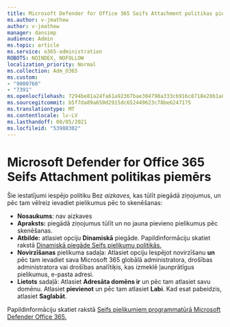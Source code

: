```yaml
---
title: Microsoft Defender for Office 365 Seifs Attachment politikas piemērs
ms.author: v-jmathew
author: v-jmathew
manager: dansimp
audience: Admin
ms.topic: article
ms.service: o365-administration
ROBOTS: NOINDEX, NOFOLLOW
localization_priority: Normal
ms.collection: Adm_O365
ms.custom:
- "9000760"
- "7391"
ms.openlocfilehash: 7294be81a24fa61a92367bae304798a333cb916c8718e28b1a87314c15ef6c8c
ms.sourcegitcommit: b5f7da89a650d2915dc652449623c78be6247175
ms.translationtype: MT
ms.contentlocale: lv-LV
ms.lasthandoff: 08/05/2021
ms.locfileid: "53988302"
---
```

# <a name="example-microsoft-defender-for-office-365-safe-attachment-policy"></a>Microsoft Defender for Office 365 Seifs Attachment politikas piemērs

Šie iestatījumi iespējo politiku Bez *aizkaves,* kas tūlīt piegādā ziņojumus, un pēc tam vēlreiz ievadiet pielikumus pēc to skenēšanas:

- **Nosaukums**: nav aizkaves
- **Apraksts:** piegādā ziņojumus tūlīt un no jauna pievieno pielikumus pēc skenēšanas.
- **Atbilde:** atlasiet opciju **Dinamiskā** piegāde. Papildinformāciju skatiet rakstā [Dinamiskā piegāde Seifs pielikumu politikās.](https://go.microsoft.com/fwlink/?linkid=2092328)
- **Novirzīšanas** pielikuma sadaļa: Atlasiet opciju Iespējot novirzīšanu **un** pēc tam ievadiet sava Microsoft 365 globālā administratora, drošības administratora vai drošības analītiķis, kas izmeklē ļaunprātīgus pielikumus, e-pasta adresi.
- **Lietots** sadaļā: Atlasiet **Adresāta domēns ir** un pēc tam atlasiet savu domēnu. Atlasiet **pievienot** un pēc tam atlasiet **Labi**. Kad esat pabeidzis, atlasiet **Saglabāt**.

Papildinformāciju skatiet rakstā [Seifs pielikumiem programmatūrā Microsoft Defender Office 365.](https://go.microsoft.com/fwlink/?linkid=2092213)
